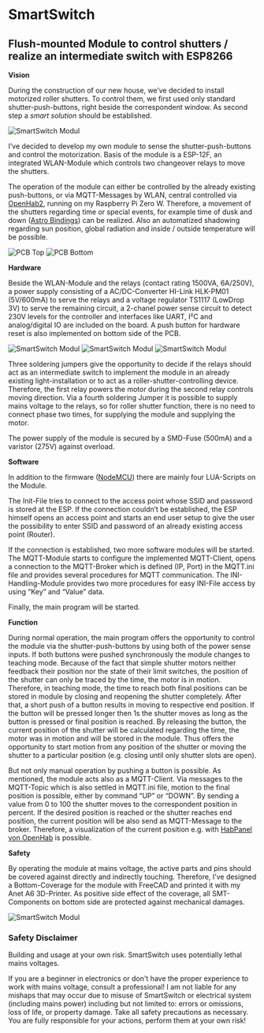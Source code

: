 # SmartSwitch
## Flush-mounted Module to control shutters / realize an intermediate switch with ESP8266

**Vision**

During the construction of our new house, we’ve decided to install motorized roller shutters. To control them, we first used only standard shutter-push-buttons, right beside the correspondent window. As second step a *smart solution* should be established.

![SmartSwitch Modul](/images/SmartSwitch_with_Cover.jpg)

I’ve decided to develop my own module to sense the shutter-push-buttons and control the motorization. Basis of the module is a ESP-12F, an integrated WLAN-Module which controls two changeover relays to move the shutters. 

The operation of the module can either be controlled by the already existing push-buttons, or via MQTT-Messages by WLAN, central controlled via [OpenHab2](https://docs.openhab.org/index.html), running on my Raspberry Pi Zero W. Therefore, a movement of the shutters regarding time or special events, for example time of dusk and down ([Astro Bindings](https://docs.openhab.org/addons/bindings/astro/readme.html)) can be realized. Also an automatized shadowing regarding sun position, global radiation and inside / outside temperature will be possible.

![PCB Top](/images/Top.png)   ![PCB Bottom](/images/Bottom.png)


**Hardware**

Beside the WLAN-Module and the relays (contact rating 1500VA, 6A/250V), a power supply consisting of a AC/DC-Converter HI-Link HLK-PM01 (5V/600mA) to serve the relays and a voltage regulator TS1117 (LowDrop 3V) to serve the remaining circuit, a 2-chanel power sense circuit to detect 230V levels for the controller and interfaces like UART, I²C and analog/digital IO are included on the board. A push button for hardware reset is also implemented on bottom side of the PCB.

![SmartSwitch Modul](/images/SmartSwitch_Top.jpg)     ![SmartSwitch Modul](/images/SmartSwitch_Bottom.jpg)     ![SmartSwitch Modul](/images/SmartSwitch_Reset.jpg)

Three soldering jumpers give the opportunity to decide if the relays should act as an intermediate switch to implement the module in an already existing light-installation or to act as a roller-shutter-controlling device. Therefore, the first relay powers the motor during the second relay controls moving direction. Via a fourth soldering Jumper it is possible to supply mains voltage to the relays, so for roller shutter function, there is no need to connect phase two times, for supplying the module and supplying the motor. 

The power supply of the module is secured by a SMD-Fuse (500mA) and a varistor (275V) against overload.

**Software**

In addition to the firmware ([NodeMCU](https://nodemcu.readthedocs.io/en/master/)) there are mainly four LUA-Scripts on the Module.

The Init-File tries to connect to the access point whose SSID and password is stored at the ESP. If the connection couldn’t be established, the ESP himself opens an access point and starts an end user setup to give the user the possibility to enter SSID and password of an already existing access point (Router).

If the connection is established, two more software modules will be started. The MQTT-Module starts to configure the implemented MQTT-Client, opens a connection to the MQTT-Broker which is defined (IP, Port) in the MQTT.ini file and provides several procedures for MQTT communication. The INI-Handling-Module provides two more procedures for easy INI-File access by using “Key” and “Value” data.

Finally, the main program will be started.

**Function**

During normal operation, the main program offers the opportunity to control the module via the shutter-push-buttons by using both of the power sense inputs. If both buttons were pushed synchronously the module changes to teaching mode. Because of the fact that simple shutter motors neither feedback their position nor the state of their limit switches, the position of the shutter can only be traced by the time, the motor is in motion. Therefore, in teaching mode, the time to reach both final positions can be stored in module by closing and reopening the shutter completely.
After that, a short push of a button results in moving to respective end position. If the button will be pressed longer then 1s the shutter moves as long as the button is pressed or final position is reached. By releasing the button, the current position of the shutter will be calculated regarding the time, the motor was in motion and will be stored in the module. Thus offers the opportunity to start motion from any position of the shutter or moving the shutter to a particular position (e.g. closing until only shutter slots are open).

But not only manual operation by pushing a button is possible. As mentioned, the module acts also as a MQTT-Client. Via messages to the MQTT-Topic which is also settled in MQTT.ini file, motion to the final position is possible, either by command “UP” or “DOWN”. By sending a value from 0 to 100 the shutter moves to the correspondent position in percent. If the desired position is reached or the shutter reaches end position, the current position will be also send as MQTT-Message to the broker. Therefore, a visualization of the current position e.g. with  [HabPanel von OpenHab](https://docs.openhab.org/addons/uis/habpanel/readme.html) is possible.

**Safety**

By operating the module at mains voltage, the active parts and pins should be covered against directly and indirectly touching. Therefore, I’ve designed a Bottom-Coverage for the module with FreeCAD and printed it with my Anet A6 3D-Printer. As positive side effect of the coverage, all SMT-Components on bottom side are protected against mechanical damages.

![SmartSwitch Modul](/images/Cover_of_SmartSwitch.jpg)


### Safety Disclaimer

Building and usage at your own risk. SmartSwitch uses potentially lethal mains voltages.

If you are a beginner in electronics or don't have the proper experience to work with mains voltage, consult a professional! I am not liable for any mishaps that may occur due to misuse of SmartSwitch or electrical system (including mains power) including but not limited to: errors or omissions, loss of life, or property damage. Take all safety precautions as necessary. You are fully responsible for your actions, perform them at your own risk!
